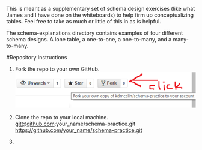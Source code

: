 This is meant as a supplementary set of schema design exercises (like what James and I have done on the whiteboards) to help firm up conceptualizing tables.  Feel free to take as much or little of this in as is helpful.  

The schema-explanations directory contains examples of four different schema designs.  A lone table, a one-to-one, a one-to-many, and a many-to-many.

#Repository Instructions
1.  Fork the repo to your own GitHub.
![Fork me](forkimage.png)

2.  Clone the repo to your local machine.
		git@github.com:your_name/schema-practice.git
		https://github.com/your_name/schema-practice.git

3.

